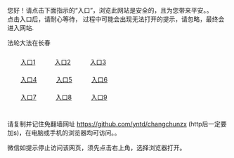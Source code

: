 您好！请点击下面指示的“入口”，浏览此网站是安全的，且为您带来平安。。 <br/>
点击入口后，请耐心等待， 过程中可能会出现无法打开的提示，请忽略，最终会进入网站. </br>

法轮大法在长春<br/>
<div style="padding:10px"><a style="margin:20px" target="_blank" href="https://d1wpmqq2k3kr5x.cloudfront.net/2Qpsp?umyzodn" id="ccLink1" rel="nofollow">入口1</a> <a target="_blank" style="margin:20px" href="https://d1jq2vqdwxkxzh.cloudfront.net/2Qpsp?cncfn" id="ccLink2" rel="nofollow">入口2</a> <a style="margin:20px" target="_blank" href="https://d3vuxsyx5f6rzo.cloudfront.net/2Qpsp?nvuqrgdf" id="ccLink3" rel="nofollow">入口3</a></div>

<div style="padding:10px" ><a style="margin:20px" target="_blank" href="https://d1wpmqq2k3kr5x.cloudfront.net/2Qpsp?umyzodn" id="ccLink4" rel="nofollow">入口4</a> <a style="margin:20px" href="https://d1jq2vqdwxkxzh.cloudfront.net/2Qpsp?cncfn" target="_blank" id="ccLink5" rel="nofollow">入口5</a> <a style="margin:20px" href="https://d3vuxsyx5f6rzo.cloudfront.net/2Qpsp?nvuqrgdf" target="_blank" id="ccLink6" rel="nofollow">入口6</a></div>

<div style="padding:10px"><a style="margin:20px" target="_blank" href="https://d1wpmqq2k3kr5x.cloudfront.net/2Qpsp?umyzodn" id="ccLink7" rel="nofollow">入口7</a> <a style="margin:20px" href="https://d1jq2vqdwxkxzh.cloudfront.net/2Qpsp?cncfn" target="_blank" id="ccLink8" rel="nofollow">入口8</a> <a style="margin:20px" target="_blank" href="https://d3vuxsyx5f6rzo.cloudfront.net/2Qpsp?nvuqrgdf" id="ccLink9" rel="nofollow">入口9</a></div>

<br/>



请复制并记住免翻墙网址 https://github.com/yntd/changchunzx (http后一定要加s)，在电脑或手机的浏览器均可访问。。<br/>

微信如提示停止访问该网页，须先点击右上角，选择浏览器打开。
